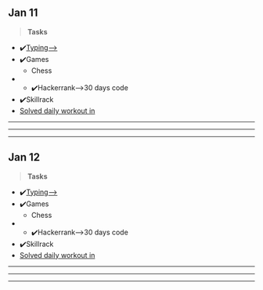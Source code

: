 ## Jan 11 ##
>**Tasks**
- ✔️[Typing-->](keybr.com)
- ✔️Games
    - Chess 
- - ✔️Hackerrank-->30 days code
- ✔️Skillrack     
- [Solved daily workout in](elevate.com)
***
***
***  
## Jan 12 ##
>**Tasks**
- ✔️[Typing-->](keybr.com)
- ✔️Games
    - Chess 
- - ✔️Hackerrank-->30 days code
- ✔️Skillrack     
- [Solved daily workout in](elevate.com)
***
***
***  
